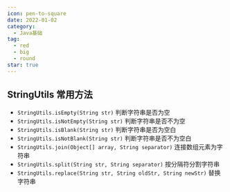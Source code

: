 ```yaml
---
icon: pen-to-square
date: 2022-01-02
category:
  - Java基础
tag:
  - red
  - big
  - round
star: true
---
```


## StringUtils 常用方法

- `StringUtils.isEmpty(String str)` 判断字符串是否为空
- `StringUtils.isNotEmpty(String str)` 判断字符串是否不为空
- `StringUtils.isBlank(String str)` 判断字符串是否为空白
- `StringUtils.isNotBlank(String str)` 判断字符串是否不为空白
- `StringUtils.join(Object[] array, String separator)` 连接数组元素为字符串
- `StringUtils.split(String str, String separator)` 按分隔符分割字符串
- `StringUtils.replace(String str, String oldStr, String newStr)` 替换字符串





